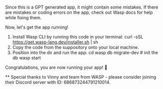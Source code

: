 Since this is a GPT generated app, it might contain some mistakes.
If there are mistakes or coding errors on the app, check out Wasp docs for help while fixing them.

Now, let's get the app running!

1. Install Wasp CLI by running this code in your terminal:
   curl -sSL https://get.wasp-lang.dev/installer.sh | sh
2. Copy the code from the suppository onto your local machine.
3. Position into the dir and run the app:
   cd <your-app-name>
   wasp db migrate-dev # init the db
   wasp start

Congratulations, you are now running your app! 🎉

** Special thanks to Vinny and team from WASP - please consider joining their Discord server with ID: 686873244791210014.

